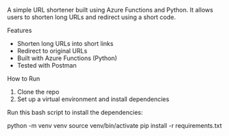 A simple URL shortener built using Azure Functions and Python. It allows users to shorten long URLs and redirect using a short code.

 Features
- Shorten long URLs into short links
- Redirect to original URLs
- Built with Azure Functions (Python)
- Tested with Postman

 How to Run
1. Clone the repo
2. Set up a virtual environment and install dependencies

Run this bash script to install the dependencies:

python -m venv venv
source venv/bin/activate
pip install -r requirements.txt
